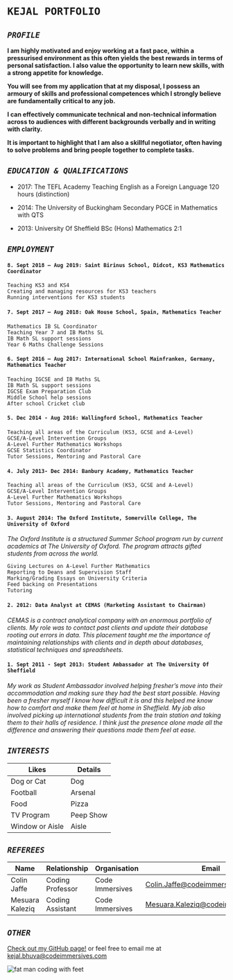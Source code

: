 # `KEJAL PORTFOLIO`

## ___*`PROFILE`*___

**I am highly motivated and enjoy working at a fast pace, within a pressurised environment as this often yields the best rewards in terms of personal satisfaction. I also value the opportunity to learn new skills, with a strong appetite for knowledge.**

**You will see from my application that at my disposal, I possess an armoury of skills and professional competences which I strongly believe are fundamentally critical to any job.** 

**I can effectively communicate technical and non-­technical information across to audiences with different backgrounds verbally and in writing with clarity.** 

**It is important to highlight that I am also a skillful negotiator, often having to solve problems and bring people together to complete tasks.**

## ___*`EDUCATION & QUALIFICATIONS`*___ 

* 2017: The TEFL Academy
Teaching English as a Foreign Language 120 hours (distinction)

* 2014: The University of Buckingham
Secondary PGCE in Mathematics with QTS

* 2013: University Of Sheffield
BSc (Hons) Mathematics 2:1

## ___*`EMPLOYMENT`*___ 

#### `8. Sept 2018 – Aug 2019: Saint Birinus School, Didcot, KS3 Mathematics Coordinator`

    Teaching KS3 and KS4 
    Creating and managing resources for KS3 teachers
    Running interventions for KS3 students 

#### `7. Sept 2017 – Aug 2018: Oak House School, Spain, Mathematics Teacher` 

    Mathematics IB SL Coordinator 
    Teaching Year 7 and IB Maths SL
    IB Math SL support sessions
    Year 6 Maths Challenge Sessions

#### `6. Sept 2016 – Aug 2017: International School Mainfranken, Germany, Mathematics Teacher` 

    Teaching IGCSE and IB Maths SL
    IB Math SL support sessions
    IGCSE Exam Preparation Club
    Middle School help sessions
    After school Cricket club 

#### `5. Dec 2014 - Aug 2016: Wallingford School, Mathematics Teacher`

    Teaching all areas of the Curriculum (KS3, GCSE and A-Level)
    GCSE/A-Level Intervention Groups
    A-Level Further Mathematics Workshops
    GCSE Statistics Coordinator 
    Tutor Sessions, Mentoring and Pastoral Care


#### `4. July 2013- Dec 2014: Banbury Academy, Mathematics Teacher` 

    Teaching all areas of the Curriculum (KS3, GCSE and A-Level)
    GCSE/A-Level Intervention Groups
    A-Level Further Mathematics Workshops
    Tutor Sessions, Mentoring and Pastoral Care

#### `3. August 2014: The Oxford Institute, Somerville College, The University of Oxford`

*The Oxford Institute is a structured Summer School program run by current academics at The University of Oxford. The program attracts gifted students from across the world.*

    Giving Lectures on A-Level Further Mathematics
    Reporting to Deans and Supervision Staff
    Marking/Grading Essays on University Criteria
    Feed backing on Presentations
    Tutoring

#### `2. 2012: Data Analyst at CEMAS (Marketing Assistant to Chairman)`

*CEMAS is a contract analytical company with an enormous portfolio of clients. My role was to contact past clients and update their database rooting out errors in data. This placement taught me the importance of maintaining relationships with clients and in depth about databases, statistical techniques and spreadsheets.*

#### `1. Sept 2011 - Sept 2013: Student Ambassador at The University Of Sheffield`

*My work as Student Ambassador involved helping fresher’s move into their accommodation and making sure they had the best start possible. Having been a fresher myself I know how difficult it is and this helped me know how to comfort and make them feel at home in Sheffield. My job also involved picking up international students from the train station and taking them to their halls of residence. I think just the presence alone made all the difference and answering their questions made them feel at ease.*

## ___*`INTERESTS`*___

    
| Likes | Details      
| - | -
| Dog or Cat | Dog
| Football  | Arsenal 
| Food      | Pizza     
| TV Program | Peep Show
| Window or Aisle | Aisle



## ___*`REFEREES`*___


| Name | Relationship | Organisation | Email  
| - | - | - | - |
| Colin Jaffe | Coding Professor | Code Immersives | Colin.Jaffe@codeimmersives.com
| Mesuara Kaleziq  | Coding Assistant | Code Immersives | Mesuara.Kaleziq@codeimmersives.com


## ___*`OTHER`*___

[Check out my GitHub page!](https://github.com/kstrikesbak/) or feel free to email me at kejal.bhuva@codeimmersives.com

![fat man coding with feet](https://media.giphy.com/media/QHE5gWI0QjqF2/giphy.gif "fat man coding with feet")



